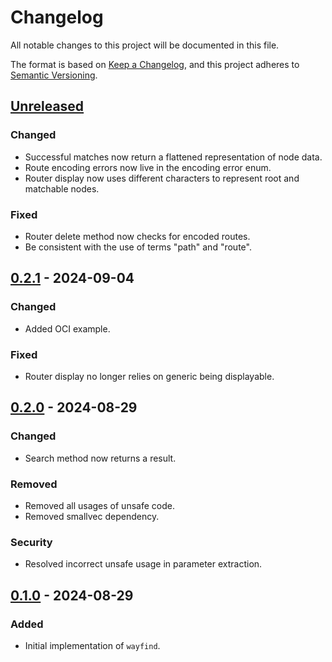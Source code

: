 # Changelog

All notable changes to this project will be documented in this file.

The format is based on [Keep a Changelog](https://keepachangelog.com/en/1.1.0/),
and this project adheres to [Semantic Versioning](https://semver.org/spec/v2.0.0.html).

## [Unreleased]

### Changed

- Successful matches now return a flattened representation of node data.
- Route encoding errors now live in the encoding error enum.
- Router display now uses different characters to represent root and matchable nodes.

### Fixed

- Router delete method now checks for encoded routes.
- Be consistent with the use of terms "path" and "route".

## [0.2.1] - 2024-09-04

### Changed

- Added OCI example.

### Fixed

- Router display no longer relies on generic being displayable.

## [0.2.0] - 2024-08-29

### Changed

- Search method now returns a result.

### Removed

- Removed all usages of unsafe code.
- Removed smallvec dependency.

### Security

- Resolved incorrect unsafe usage in parameter extraction.

## [0.1.0] - 2024-08-29

### Added

- Initial implementation of `wayfind`.

[unreleased]: https://github.com/DuskSystems/wayfind/compare/v0.2.1...HEAD
[0.2.1]: https://github.com/DuskSystems/wayfind/compare/v0.2.0...v0.2.1
[0.2.0]: https://github.com/DuskSystems/wayfind/compare/v0.1.0...v0.2.0
[0.1.0]: https://github.com/DuskSystems/wayfind/releases/tag/v0.1.0
